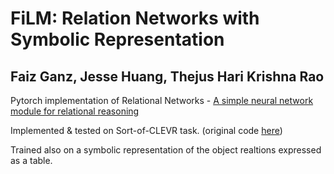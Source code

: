 # FiLM: Relation Networks with Symbolic Representation

## Faiz Ganz, Jesse Huang, Thejus Hari Krishna Rao

Pytorch implementation of Relational Networks - [A simple neural network module for relational reasoning](https://arxiv.org/pdf/1706.01427.pdf)

Implemented & tested on Sort-of-CLEVR task. (original code [here](https://github.com/kimhc6028/relational-networks))

Trained also on a symbolic representation of the object realtions expressed as a table.
